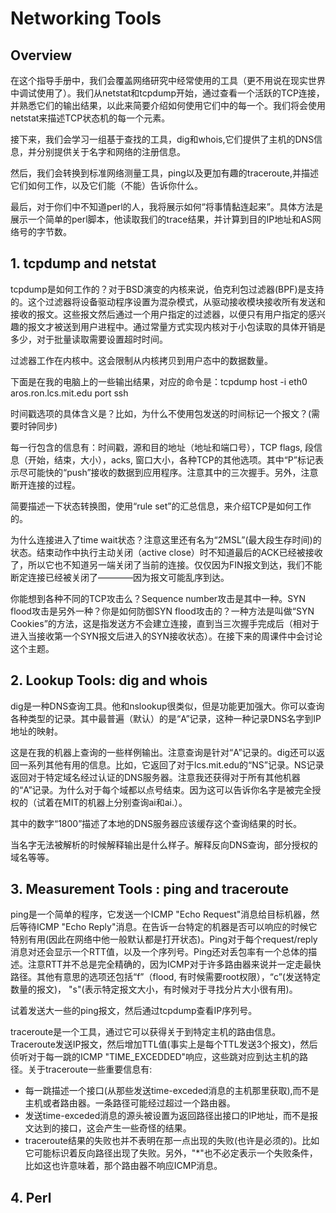 # Networking Tools

## Overview

在这个指导手册中，我们会覆盖网络研究中经常使用的工具（更不用说在现实世界中调试使用了）。我们从netstat和tcpdump开始，通过查看一个活跃的TCP连接，并熟悉它们的输出结果，以此来简要介绍如何使用它们中的每一个。我们将会使用netstat来描述TCP状态机的每一个元素。

接下来，我们会学习一组基于查找的工具，dig和whois,它们提供了主机的DNS信息，并分别提供关于名字和网络的注册信息。

然后，我们会转换到标准网络测量工具，ping以及更加有趣的traceroute,并描述它们如何工作，以及它们能（不能）告诉你什么。

最后，对于你们中不知道perl的人，我将展示如何“将事情黏连起来”。具体方法是展示一个简单的perl脚本，他读取我们的trace结果，并计算到目的IP地址和AS网络号的字节数。

## 1. tcpdump and netstat

tcpdump是如何工作的？对于BSD演变的内核来说，伯克利包过滤器(BPF)是支持的。这个过滤器将设备驱动程序设置为混杂模式，从驱动接收模块接收所有发送和接收的报文。这些报文然后通过一个用户指定的过滤器，以便只有用户指定的感兴趣的报文才被送到用户进程中。通过常量方式实现内核对于小包读取的具体开销是多少，对于批量读取需要设置超时时间。

过滤器工作在内核中。这会限制从内核拷贝到用户态中的数据数量。

下面是在我的电脑上的一些输出结果，对应的命令是：tcpdump host -i eth0 aros.ron.lcs.mit.edu port ssh 

时间戳选项的具体含义是？比如，为什么不使用包发送的时间标记一个报文？(需要时钟同步)

每一行包含的信息有：时间戳，源和目的地址（地址和端口号），TCP flags, 段信息（开始，结束，大小），acks, 窗口大小，各种TCP的其他选项。其中“P”标记表示尽可能快的“push”接收的数据到应用程序。注意其中的三次握手。另外，注意断开连接的过程。

简要描述一下状态转换图，使用“rule set”的汇总信息，来介绍TCP是如何工作的。

为什么连接进入了time wait状态？注意这里还有名为“2MSL”(最大段生存时间)的状态。结束动作中执行主动关闭（active close）时不知道最后的ACK已经被接收了，所以它也不知道另一端关闭了当前的连接。仅仅因为FIN报文到达，我们不能断定连接已经被关闭了————因为报文可能乱序到达。

你能想到各种不同的TCP攻击么？Sequence number攻击是其中一种。SYN flood攻击是另外一种？你是如何防御SYN flood攻击的？一种方法是叫做“SYN Cookies”的方法，这是指发送方不会建立连接，直到当三次握手完成后（相对于进入当接收第一个SYN报文后进入的SYN接收状态）。在接下来的周课件中会讨论这个主题。

## 2. Lookup Tools: dig and whois

dig是一种DNS查询工具。他和nslookup很类似，但是功能更加强大。你可以查询各种类型的记录。其中最普遍（默认）的是“A”记录，这种一种记录DNS名字到IP地址的映射。

这是在我的机器上查询的一些样例输出。注意查询是针对“A”记录的。dig还可以返回一系列其他有用的信息。比如，它返回了对于lcs.mit.edu的“NS”记录。NS记录返回对于特定域名经过认证的DNS服务器。注意我还获得对于所有其他机器的“A”记录。为什么对于每个域都以点号结束。因为这可以告诉你名字是被完全授权的（试着在MIT的机器上分别查询ai和ai.）。

其中的数字“1800”描述了本地的DNS服务器应该缓存这个查询结果的时长。

当名字无法被解析的时候解释输出是什么样子。解释反向DNS查询，部分授权的域名等等。

## 3. Measurement Tools : ping and traceroute

ping是一个简单的程序，它发送一个ICMP "Echo Request"消息给目标机器，然后等待ICMP "Echo Reply"消息。在告诉一台特定的机器是否可以响应的时候它特别有用(因此在网络中他一般默认都是打开状态)。Ping对于每个request/reply消息对还会显示一个RTT值，以及一个序列号。Ping还对丢包率有一个总体的描述。注意RTT并不总是完全精确的，因为ICMP对于许多路由器来说并一定走最快路径。其他有意思的选项还包括“f”（flood, 有时候需要root权限），“c”(发送特定数量的报文)， "s"(表示特定报文大小，有时候对于寻找分片大小很有用)。

试着发送大一些的ping报文，然后通过tcpdump查看IP序列号。

traceroute是一个工具，通过它可以获得关于到特定主机的路由信息。Traceroute发送IP报文，然后增加TTL值(事实上是每个TTL发送3个报文)，然后侦听对于每一跳的ICMP "TIME_EXCEDDED"响应，这些跳对应到达主机的路径。关于traceroute一些重要信息有:

* 每一跳描述一个接口(从那些发送time-exceded消息的主机那里获取),而不是主机或者路由器。一条路径可能经过超过一个路由器。
* 发送time-exceded消息的源头被设置为返回路径出接口的IP地址，而不是报文达到的接口，这会产生一些奇怪的结果。
* traceroute结果的失败也并不表明在那一点出现的失败(也许是必须的)。比如它可能标识着反向路径出现了失败。另外，"*"也不必定表示一个失败条件，比如这也许意味着，那个路由器不响应ICMP消息。


## 4. Perl



